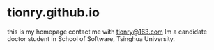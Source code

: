 # tionry.github.io
this is my homepage
contact me with tionry@163.com
Im a candidate doctor student in School of Software, Tsinghua University.
